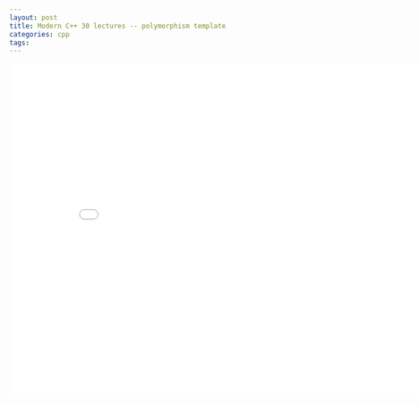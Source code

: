 ```yaml
---
layout: post
title: Modern C++ 30 lectures -- polymorphism template
categories: cpp
tags:
---
```


<center><embed src="/pdfs/posts/Modern cpp 30 lectures — polymorphism template.pdf" width="850" height="600"></center>
